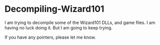 Decompiling-Wizard101
=====================

I am trying to decompile some of the Wizard101 DLLs, and game files. I am having no luck doing it. But I am going to keep trying.

If you have any pointers, please let me know.
